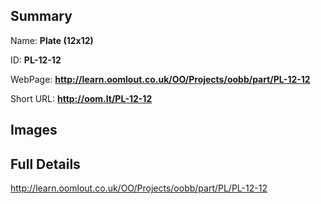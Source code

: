 

## Summary
 
Name: __Plate (12x12)__

ID: __PL-12-12__

WebPage: __http://learn.oomlout.co.uk/OO/Projects/oobb/part/PL-12-12__

Short URL: __http://oom.lt/PL-12-12__


## Images




## Full Details

 http://learn.oomlout.co.uk/OO/Projects/oobb/part/PL/PL-12-12

